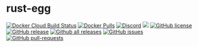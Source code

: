 # rust-egg
[![Docker Cloud Build Status](https://img.shields.io/docker/cloud/build/griffindor30/rust-egg.svg?style=flat)](https://hub.docker.com/r/griffindor30/rust-egg)
[![Docker Pulls](https://img.shields.io/docker/pulls/griffindor30/rust-egg.svg?style=flat)](https://hub.docker.com/r/griffindor30/rust-egg-egg)
[![Discord](https://img.shields.io/discord/328932413428465674)](https://discord.gg/BbnkdtX)
![](https://img.shields.io/badge/status-prod-informational)
[![GitHub license](https://img.shields.io/github/license/GriffindorsDevelopment/rust-egg)](https://github.com/GriffindorsDevelopment/rust-egg/StrapDown.js/blob/master/LICENSE)
[![GitHub release](https://img.shields.io/github/release/GriffindorsDevelopment/rust-egg)](https://GitHub.com/GriffindorsDevelopment/rust-egg/releases/)
[![Github all releases](https://img.shields.io/github/downloads/GriffindorsDevelopment/rust-egg/total.svg)](https://GitHub.com/GriffindorsDevelopment/rust-egg/releases/)
[![GitHub issues](https://img.shields.io/github/issues/GriffindorsDevelopment/rust-egg)](https://GitHub.com/GriffindorsDevelopment/rust-egg/issues/)
[![GitHub pull-requests](https://img.shields.io/github/issues-pr/GriffindorsDevelopment/rust-egg)](https://GitHub.com/GriffindorsDevelopment/rust-egg/StrapDown.js/pull/)
